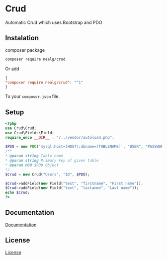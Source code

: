 # Crud

Automatic Crud which uses Bootstrap and PDO


## Instalation
composer package
```sh
composer require nealg/crud
```
Or add 
```json
{
"composer require nealg/crud": "^1"
}
```
To your `composer.json` file.

## Setup

```php
<?php
use Crud\Crud;
use Crud\Fields\Field;
require_once __DIR__ . "/../vendor/autoload.php";
        
$PDO = new PDO('mysql:host=[HOST];dbname=[TABLENAME]', "USER", "PASSWORD");
/**
* @param string Table name
* @param string Primary key of given table
* @param PDO $PDO Object
*/
$Crud = new Crud("Users", "ID", $PDO);

$Crud->addField(new Field("text", "firstname", "First name"));
$Crud->addField(new Field("text", "lastanme", "Last name"));
echo $Crud;
?>
```

## Documentation
[Documentation](DOCUMENTATION.md)

## License
[License](LICENSE)
